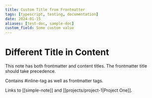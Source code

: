 ```yaml
---
title: Custom Title from Frontmatter
tags: [typescript, testing, documentation]
date: 2024-01-15
aliases: [test-doc, sample-doc]
custom_field: Some custom value
---
```


# Different Title in Content

This note has both frontmatter and content titles. The frontmatter title should take precedence.

Contains #inline-tag as well as frontmatter tags.

Links to [[simple-note]] and [[projects/project-1|Project One]].